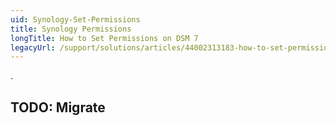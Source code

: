 ```yaml
---
uid: Synology-Set-Permissions
title: Synology Permissions
longTitle: How to Set Permissions on DSM 7
legacyUrl: /support/solutions/articles/44002313183-how-to-set-permissions-on-dsm-7
---
```


.
## TODO: Migrate